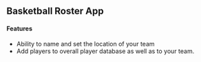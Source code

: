 ## Basketball Roster App
#### Features
- Ability to name and set the location of your team
- Add players to overall player database as well as to your team.